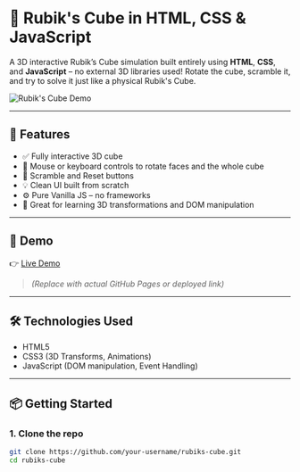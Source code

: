 # 🧊 Rubik's Cube in HTML, CSS & JavaScript

A 3D interactive Rubik’s Cube simulation built entirely using **HTML**, **CSS**, and **JavaScript** – no external 3D libraries used! Rotate the cube, scramble it, and try to solve it just like a physical Rubik's Cube.

![Rubik's Cube Demo](demo.gif) <!-- Add a screen recording or GIF here -->

---

## 🌟 Features

- ✅ Fully interactive 3D cube
- 🎯 Mouse or keyboard controls to rotate faces and the whole cube
- 🔄 Scramble and Reset buttons
- 💡 Clean UI built from scratch
- ⚙️ Pure Vanilla JS – no frameworks
- 🧠 Great for learning 3D transformations and DOM manipulation

---

## 🚀 Demo

👉 [Live Demo](https://your-username.github.io/rubiks-cube)  
> _(Replace with actual GitHub Pages or deployed link)_

---

## 🛠️ Technologies Used

- HTML5
- CSS3 (3D Transforms, Animations)
- JavaScript (DOM manipulation, Event Handling)

---

## 📦 Getting Started

### 1. Clone the repo

```bash
git clone https://github.com/your-username/rubiks-cube.git
cd rubiks-cube
